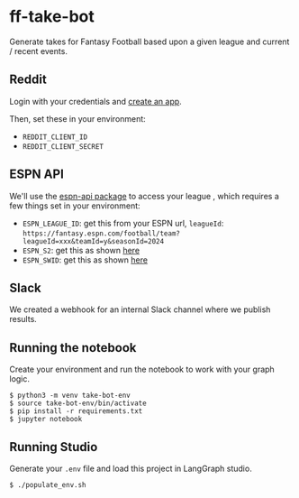 # ff-take-bot

Generate takes for Fantasy Football based upon a given league and current / recent events.

## Reddit 

Login with your credentials and [create an app](https://www.reddit.com/prefs/apps).

Then, set these in your environment:
* `REDDIT_CLIENT_ID`
* `REDDIT_CLIENT_SECRET`

## ESPN API

We'll use the [espn-api package](https://github.com/cwendt94/espn-api) to access your league , which requires a few things set in your environment:

* `ESPN_LEAGUE_ID`: get this from your ESPN url, `leagueId`: `https://fantasy.espn.com/football/team?leagueId=xxx&teamId=y&seasonId=2024`
* `ESPN_S2`: get this as shown [here](https://github.com/cwendt94/espn-api/discussions/150#discussioncomment-133615)
* `ESPN_SWID`: get this as shown [here](https://github.com/cwendt94/espn-api/discussions/150#discussioncomment-133615)

## Slack

We created a webhook for an internal Slack channel where we publish results.

## Running the notebook

Create your environment and run the notebook to work with your graph logic.
```
$ python3 -m venv take-bot-env
$ source take-bot-env/bin/activate
$ pip install -r requirements.txt
$ jupyter notebook
```

## Running Studio 

Generate your `.env` file and load this project in LangGraph studio. 
```
$ ./populate_env.sh
```
